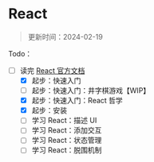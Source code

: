# React

> 更新时间：2024-02-19

Todo：
- [ ] 读完 [React 官方文档](https://zh-hans.react.dev/)
  - [x] 起步：快速入门
  - [ ] 起步：快速入门：井字棋游戏【WIP】
  - [x] 起步：快速入门：React 哲学
  - [x] 起步：安装
  - [ ] 学习 React：描述 UI
  - [ ] 学习 React：添加交互
  - [ ] 学习 React：状态管理
  - [ ] 学习 React：脱围机制

